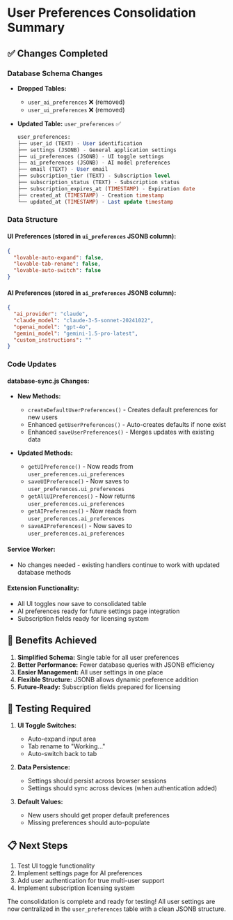 # User Preferences Consolidation Summary

## ✅ Changes Completed

### Database Schema Changes
- **Dropped Tables:** 
  - `user_ai_preferences` ❌ (removed)
  - `user_ui_preferences` ❌ (removed)

- **Updated Table:** `user_preferences` ✅
  ```sql
  user_preferences:
  ├── user_id (TEXT) - User identification
  ├── settings (JSONB) - General application settings  
  ├── ui_preferences (JSONB) - UI toggle settings
  ├── ai_preferences (JSONB) - AI model preferences
  ├── email (TEXT) - User email
  ├── subscription_tier (TEXT) - Subscription level
  ├── subscription_status (TEXT) - Subscription status
  ├── subscription_expires_at (TIMESTAMP) - Expiration date
  ├── created_at (TIMESTAMP) - Creation timestamp
  └── updated_at (TIMESTAMP) - Last update timestamp
  ```

### Data Structure

#### UI Preferences (stored in `ui_preferences` JSONB column):
```json
{
  "lovable-auto-expand": false,
  "lovable-tab-rename": false, 
  "lovable-auto-switch": false
}
```

#### AI Preferences (stored in `ai_preferences` JSONB column):
```json
{
  "ai_provider": "claude",
  "claude_model": "claude-3-5-sonnet-20241022",
  "openai_model": "gpt-4o",
  "gemini_model": "gemini-1.5-pro-latest",
  "custom_instructions": ""
}
```

### Code Updates

#### database-sync.js Changes:
- **New Methods:**
  - `createDefaultUserPreferences()` - Creates default preferences for new users
  - Enhanced `getUserPreferences()` - Auto-creates defaults if none exist
  - Enhanced `saveUserPreferences()` - Merges updates with existing data

- **Updated Methods:**
  - `getUIPreference()` - Now reads from `user_preferences.ui_preferences`
  - `saveUIPreference()` - Now saves to `user_preferences.ui_preferences`
  - `getAllUIPreferences()` - Now returns `user_preferences.ui_preferences`
  - `getAIPreferences()` - Now reads from `user_preferences.ai_preferences`
  - `saveAIPreferences()` - Now saves to `user_preferences.ai_preferences`

#### Service Worker:
- No changes needed - existing handlers continue to work with updated database methods

#### Extension Functionality:
- All UI toggles now save to consolidated table
- AI preferences ready for future settings page integration
- Subscription fields ready for licensing system

## 🚀 Benefits Achieved

1. **Simplified Schema:** Single table for all user preferences
2. **Better Performance:** Fewer database queries with JSONB efficiency
3. **Easier Management:** All user settings in one place
4. **Flexible Structure:** JSONB allows dynamic preference addition
5. **Future-Ready:** Subscription fields prepared for licensing

## 🧪 Testing Required

1. **UI Toggle Switches:**
   - Auto-expand input area
   - Tab rename to "Working..."
   - Auto-switch back to tab

2. **Data Persistence:**
   - Settings should persist across browser sessions
   - Settings should sync across devices (when authentication added)

3. **Default Values:**
   - New users should get proper default preferences
   - Missing preferences should auto-populate

## 📋 Next Steps

1. Test UI toggle functionality
2. Implement settings page for AI preferences
3. Add user authentication for true multi-user support
4. Implement subscription licensing system

The consolidation is complete and ready for testing! All user settings are now centralized in the `user_preferences` table with a clean JSONB structure.